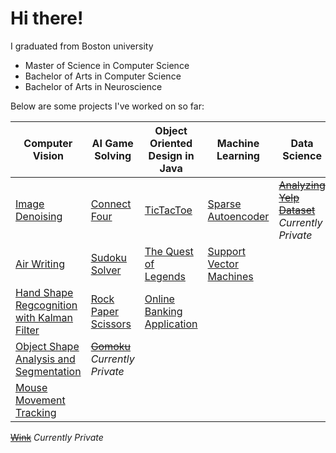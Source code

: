 # Hi there! 

I graduated from Boston university 
- Master of Science in Computer Science
- Bachelor of Arts in Computer Science
- Bachelor of Arts in Neuroscience 


Below are some projects I've worked on so far:

Computer Vision | AI Game Solving | Object Oriented Design in Java | Machine Learning | Data Science | Web Applicaton
--------------- | --------------- | ------------------------------ | ---------------- | ------------ | --------------
[Image Denoising](https://github.com/VivianGunawan/ImageDenoising) | [Connect Four](https://github.com/VivianGunawan/ConnectFour ) | [TicTacToe](https://github.com/VivianGunawan/TicTacToeOOP)| [Sparse Autoencoder](https://github.com/VivianGunawan/Sparse-Autoencoder) | [~~Analyzing Yelp Dataset~~]() *Currently Private* |[Food Friends](https://github.com/VivianGunawan/FoodFriends) 
[Air Writing](https://github.com/VivianGunawan/Air-Writing) | [Sudoku Solver](https://github.com/VivianGunawan/SudokuSolver) | [The Quest of Legends](https://github.com/VivianGunawan/TheQuestOfLegends) | [Support Vector Machines](https://github.com/VivianGunawan/SupportVectorMachine)
[Hand Shape Regcognition with Kalman Filter](https://github.com/VivianGunawan/KalmanFilter) | [Rock Paper Scissors](https://github.com/VivianGunawan/RockPaperScissors)|[Online Banking Application](https://github.com/VivianGunawan/Bank)|
[Object Shape Analysis and Segmentation](https://github.com/VivianGunawan/ObjectSegmentation)| [~~Gomoku~~](https://github.com/VivianGunawan/Gomoku) *Currently Private*
[Mouse Movement Tracking](https://github.com/VivianGunawan/ComputerVisionToSupportNeuroscience) |
[~~Wink~~]() *Currently Private*

  



